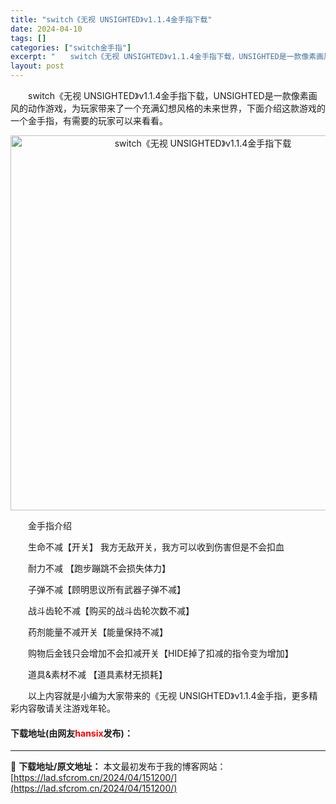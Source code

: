 ```yaml
---
title: "switch《无视 UNSIGHTED》v1.1.4金手指下载"
date: 2024-04-10
tags: []
categories: ["switch金手指"]
excerpt: "　　switch《无视 UNSIGHTED》v1.1.4金手指下载，UNSIGHTED是一款像素画风的动作游戏，为玩家带来了一个充满幻想风格的未来世界，下面介绍这款游戏的一个金手指，有需要的玩家可以来看看。 　　金手指介绍 　　生命不减【开关】 我方无敌开关，我方可以收到伤害但是不会扣血 　　耐力不&hellip;"
layout: post
---
```


 <p>　　switch《无视 UNSIGHTED》v1.1.4金手指下载，UNSIGHTED是一款像素画风的动作游戏，为玩家带来了一个充满幻想风格的未来世界，下面介绍这款游戏的一个金手指，有需要的玩家可以来看看。</p> <p align="center"><img align="" border="0" src="https://lad.sfcrom.cn/wp-content/uploads/2024/04/20240410_6615e21fc2af4.webp" width="600" alt="switch《无视 UNSIGHTED》v1.1.4金手指下载" /></p> <p>　　金手指介绍</p> <p>　　生命不减【开关】 我方无敌开关，我方可以收到伤害但是不会扣血</p> <p>　　耐力不减 【跑步蹦跳不会损失体力】</p> <p>　　子弹不减【顾明思议所有武器子弹不减】</p> <p>　　战斗齿轮不减【购买的战斗齿轮次数不减】</p> <p>　　药剂能量不减开关【能量保持不减】</p> <p>　　购物后金钱只会增加不会扣减开关【HIDE掉了扣减的指令变为增加】</p> <p>　　道具&amp;素材不减 【道具素材无损耗】</p> <p>　　以上内容就是小编为大家带来的《无视 UNSIGHTED》v1.1.4金手指，更多精彩内容敬请关注游戏年轮。</p> <p><h4>下载地址(由网友<font color="red">hansix</font>发布)：</h4></p> 

---
📖 **下载地址/原文地址：** 本文最初发布于我的博客网站：[https://lad.sfcrom.cn/2024/04/151200/](https://lad.sfcrom.cn/2024/04/151200/)
